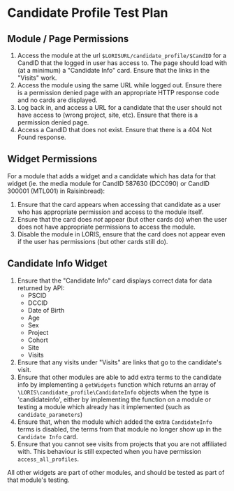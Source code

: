 # Candidate Profile Test Plan

## Module / Page Permissions
1. Access the module at the url `$LORISURL/candidate_profile/$CandID` for
   a CandID that the logged in user has access to. The page should load
   with (at a minimum) a "Candidate Info" card. Ensure that the links
   in the "Visits" work.
2. Access the module using the same URL while logged out. Ensure there is a permission
   denied page with an appropriate HTTP response code and no cards are
   displayed.
3. Log back in, and access a URL for a candidate that the user should
   not have access to (wrong project, site, etc). Ensure that there is
   a permission denied page.
4. Access a CandID that does not exist. Ensure that there is a 404
   Not Found response.

## Widget Permissions
For a module that adds a widget and a candidate which has data for
that widget (ie. the media module for CandID 587630 (DCC090) or CandID 300001 (MTL001) in Raisinbread):
1. Ensure that the card appears when accessing that candidate as a
   user who has appropriate permission and access to the module
   itself.
2. Ensure that the card does *not* appear (but other cards do) when
   the user does not have appropriate permissions to access the
   module.
3. Disable the module in LORIS, ensure that the card does not appear
   even if the user has permissions (but other cards still do).

## Candidate Info Widget

1. Ensure that the "Candidate Info" card displays correct data for data
  returned by API:
    - PSCID
    - DCCID
    - Date of Birth
    - Age
    - Sex
    - Project
    - Cohort
    - Site
    - Visits
2. Ensure that any visits under "Visits" are links that go to the
   candidate's visit.
3. Ensure that other modules are able to add extra terms to the candidate
   info by implementing a `getWidgets` function which returns an array of
   `\LORIS\candidate_profile\CandidateInfo` objects when the type is
   'candidateinfo', either by implementing the function on a module or
   testing a module which already has it implemented (such as 
   `candidate_parameters`)
4. Ensure that, when the module which added the extra `CandidateInfo` terms
   is disabled, the terms from that module no longer show up in the
   `Candidate Info` card.
5. Ensure that you cannot see visits from projects that you are not affiliated with. This behaviour is still expected when you have permission `access_all_profiles`.

All other widgets are part of other modules, and should be tested as
part of that module's testing.
